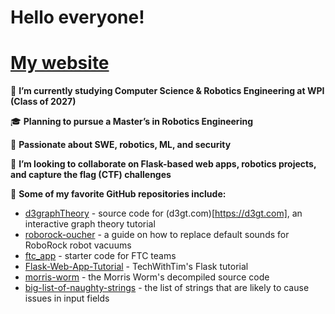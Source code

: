 # Hello everyone!

# [My website](https://mshestopalov.pythonanywhere.com)

🔭 **I’m currently studying Computer Science & Robotics Engineering at WPI (Class of 2027)**

🎓 **Planning to pursue a Master’s in Robotics Engineering**

🌱 **Passionate about SWE, robotics, ML, and security**

👯 **I’m looking to collaborate on Flask-based web apps, robotics projects, and capture the flag (CTF) challenges**

🥮 **Some of my favorite GitHub repositories include:**
  - [d3graphTheory](https://github.com/mrpandey/d3graphTheory) - source code for (d3gt.com)[https://d3gt.com], an interactive graph theory tutorial
  - [roborock-oucher](https://github.com/porech/roborock-oucher) - a guide on how to replace default sounds for RoboRock robot vacuums
  - [ftc_app](https://github.com/ftctechnh/ftc_app) - starter code for FTC teams
  - [Flask-Web-App-Tutorial](https://github.com/techwithtim/Flask-Web-App-Tutorial) - TechWithTim's Flask tutorial
  - [morris-worm](https://github.com/arialdomartini/morris-worm) - the Morris Worm's decompiled source code
  - [big-list-of-naughty-strings](https://github.com/minimaxir/big-list-of-naughty-strings/tree/master) - the list of strings that are likely to cause issues in input fields
